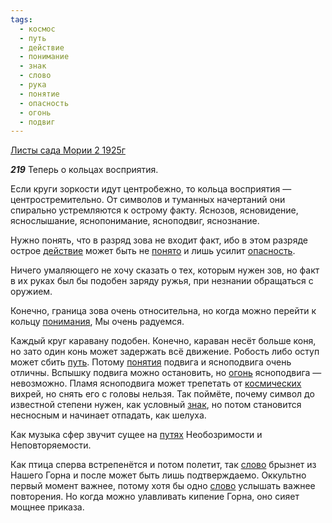 ```yaml
---
tags:
  - космос
  - путь
  - действие
  - понимание
  - знак
  - слово
  - рука
  - понятие
  - опасность
  - огонь
  - подвиг
---
```


[Листы сада Мории 2 1925г](/agni/1925)

___219___
Теперь о кольцах восприятия.   

Если круги зоркости идут центробежно, то кольца восприятия — центростремительно. От символов и туманных начертаний они спирально устремляются к острому факту. Яснозов, ясновидение, яснослышание, яснопонимание, ясноподвиг, яснознание.   

Нужно понять, что в разряд зова не входит факт, ибо в этом разряде острое [действие](/tag/#действие) может быть не [понято](/tag/#понятие) и лишь усилит [опасность](/tag/#опасность).   

Ничего умаляющего не хочу сказать о тех, которым нужен зов, но факт в их руках был бы подобен заряду ружья, при незнании обращаться с оружием.   

Конечно, граница зова очень относительна, но когда можно перейти к кольцу [понимания](/tag/#понимание), Мы очень радуемся.   

Каждый круг каравану подобен. Конечно, караван несёт больше коня, но зато один конь может задержать всё движение. Робость либо оступ может сбить [путь](/tag/#путь). Потому [понятия](/tag/#понятие) подвига и ясноподвига очень отличны. Вспышку подвига можно остановить, но [огонь](/tag/#огонь) ясноподвига — невозможно. Пламя ясноподвига может трепетать от [космических](/tag/#космос) вихрей, но снять его с головы нельзя. Так поймёте, почему символ до известной степени нужен, как условный [знак](/tag/#знак), но потом становится несносным и начинает отпадать, как шелуха.   

Как музыка сфер звучит сущее на [путях](/tag/#путь) Необозримости и Неповторяемости.   

Как птица сперва встрепенётся и потом полетит, так [слово](/tag/#слово) брызнет из Нашего Горна и после может быть лишь подтверждаемо. Оккультно первый момент важнее, потому хотя бы одно [слово](/tag/#слово) услышать важнее повторения. Но когда можно улавливать кипение Горна, оно сияет мощнее приказа.   

